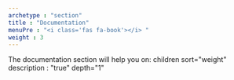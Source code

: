 ```yaml
---
archetype : "section"
title : "Documentation"
menuPre : "<i class='fas fa-book'></i> "
weight : 3
---
```

The documentation section will help you on:
  children sort="weight" description : "true" depth="1" 
